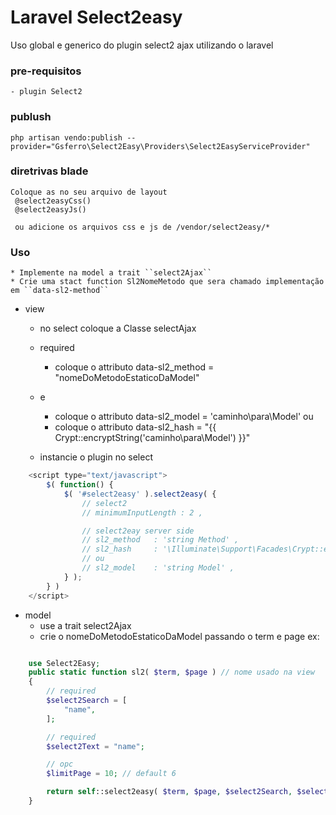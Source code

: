 # Laravel Select2easy

Uso global e generico do plugin select2 ajax utilizando o laravel

### pre-requisitos
    - plugin Select2

### publush 
    php artisan vendo:publish --provider="Gsferro\Select2Easy\Providers\Select2EasyServiceProvider"    
    
### diretrivas blade    
    Coloque as no seu arquivo de layout
     @select2easyCss()
     @select2easyJs()
     
     ou adicione os arquivos css e js de /vendor/select2easy/*
    
### Uso    
    * Implemente na model a trait ``select2Ajax``
    * Crie uma stact function Sl2NomeMetodo que sera chamado implementação em ``data-sl2-method``
    
- view
    * no select coloque a Classe selectAjax 
    * required
        * coloque o attributo data-sl2_method = "nomeDoMetodoEstaticoDaModel" 

    * e 
        * coloque o attributo data-sl2_model = 'caminho\para\Model' ou
        * coloque o attributo data-sl2_hash = "{{ Crypt::encryptString('caminho\para\Model') }}"
    
    * instancie o plugin no select
>
``` javascript    
    <script type="text/javascript">
        $( function() {
            $( '#select2easy' ).select2easy( {
                // select2
                // minimumInputLength : 2 ,

                // select2eay server side
                // sl2_method 	: 'string Method' ,
                // sl2_hash  	: '\Illuminate\Support\Facades\Crypt::encryptString('Model')' ,
                // ou
                // sl2_model    : 'string Model' ,
            } );
        } )
    </script>
```    
- model        
    * use a trait select2Ajax
    * crie o nomeDoMetodoEstaticoDaModel passando o term e page
    ex:
>    
``` php

    use Select2Easy;
    public static function sl2( $term, $page ) // nome usado na view
    {
        // required
        $select2Search = [
            "name",
        ];

        // required
        $select2Text = "name";

        // opc
        $limitPage = 10; // default 6

        return self::select2easy( $term, $page, $select2Search, $select2Text, $limitPage );
    }
```    